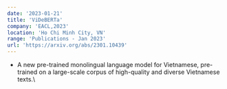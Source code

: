 ```yaml
---
date: '2023-01-21'
title: 'ViDeBERTa'
company: 'EACL,2023'
location: 'Ho Chi Minh City, VN'
range: 'Publications - Jan 2023'
url: 'https://arxiv.org/abs/2301.10439'
---
```


- A new pre-trained monolingual language model for Vietnamese, pre-trained on a large-scale corpus of high-quality and diverse Vietnamese texts.\\
